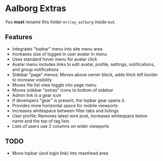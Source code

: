 
# Aalborg Extras

You **must** rename this folder `mrclay_aalborg` inside `mod`.

## Features

- Integrates "topbar" menu into site menu area
- Increases size of logged in user avatar in menu
- Uses standard hover menu for avatar click
- Avatar menu includes links to edit avatar, profile, settings, notifications, and group notifications
- Sidebar "page" menus: Moves above owner block, adds thick left border to increase visibility
- Moves file list view toggle into page menu
- Moves sidebar "extras" icons to bottom of sidebar
- Admin link is a gear icon
- If developers "gear" is present, the topbar gear opens it.
- Provides more horizontal space for mobile viewports
- Increases whitespace between filter tabs and listings
- User profile: Removes latest wire post, increases whitespace below name and the top of tag lists
- Lists of users use 2 columns on wider viewports

## TODO

- Move topbar (and login link) into masthead area
